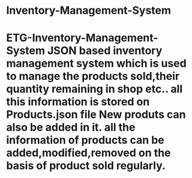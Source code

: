 # Inventory-Management-System
# ETG-Inventory-Management-System JSON based inventory management system which is used to manage the products sold,their quantity remaining in shop etc.. all this information is stored on Products.json file New produts can also be added in it.  all the information of  products can be added,modified,removed on the basis of product sold regularly.
